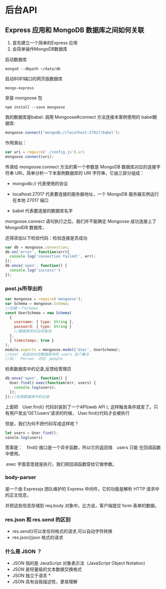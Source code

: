 # 后台API
## Express 应用和 MongoDB 数据库之间如何关联

1. 首先建立一个简单的Express 应用
2. 会简单操作MongoDB数据库

 启动数据库
```
mongod --dbpath ~/data/db
```

启动8081端口的网页版数据库
```
mongo-express
```

安装 mongoose 包

```
npm install --save mongoose
```
我的数据库是babel:
调用 Mongoose#connect 方法连接本案例使用的 babel数据库:

```js
mongoose.connect('mongodb://localhost:27017/babel');
```
作用类似：

```js
var uri = require('./config.js').uri
mongoose.connect(uri);
```

传递给 mongoose.connect 方法的第一个参数是 MongoDB 数据库对应的连接字符串 URI，简单分析一下本案例数据库的 URI 字符串，它由三部分组成：

- mongodb:// 代表使用的协议

- localhost:27017 代表要连接的服务器地址，一个 MongoDB 服务器实例运行在本地 27017 端口

- babel 代表要连接的数据库名字

mongoose.connect 语句执行之后，我们并不能确定 Mongoose 成功连接上了 MongodDB 数据库，

还得添加以下检验代码：检验连接是否成功

```js
var db = mongoose.connection;
db.on('error', function(err){
  console.log('connection failed!', err);
});
db.once('open', function() {
  console.log('success!')
});
```

### post.js所导出的

```js
var mongoose = require('mongoose');
var Schema = mongoose.Schema;
//创建一个Schema
const UserSchema = new Schema(
  {
    username: { type: String },
    password: { type: String }
    //数据库所对应的条目
  },
  { timestamps: true }
);
module.exports = mongoose.model('User', UserSchema);
//User　会自动对应数据库中的 users 这个集合
//如：　Person  对应　people
```

检索数据库中的记录,反馈给管理员

```js
db.once('open', function() {
  User.find().exec(function(err, users) {
    console.log(users);
  });
});//检索数据库中的记录
```

上面把　User.find() 代码封装到了一个API(web API ),
这样触发条件就变了。只有用户发出'GET/users'请求的时候，
User.find()代码才会被执行

但是，我们为何不把代码写成这样呢？

```js
let users = User.find();
conole.log(users)
```

答案是：　find() 接口是一个异步函数，所以它的返回值　users 只能 在回调函数中使用。

.exec 字面意思就是执行，我们把回调函数穿给它做参数。

### body-parser

 是一个由 Expressjs 团队维护的 Express 中间件，它的功能是解析 HTTP 请求中的正文信息，

并把这些信息存储到 req.body 对象中，比方说，客户端提交 form 表单的数据。


### res.json 和 res.send 的区别

- res.send()可以发任何格式的请求,可以自动字符转换
- res.json()json 格式的请求

### 什么是 JSON ？

- JSON 指的是 JavaScript 对象表示法（JavaScript Object   Notation）
- JSON 是轻量级的文本数据交换格式
- JSON 独立于语言 *
- JSON 具有自我描述性，更易理解

